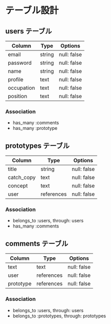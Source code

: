 # テーブル設計

## users テーブル

| Column    | Type   | Options     |
| ----------| ------ | ----------- |
| email     | string | null: false |
| password  | string | null: false |
| name      | string | null: false |
| profile   | text   | null: false |
| occupation| text   | null: false |
| position  | text   | null: false |

### Association

- has_many :comments
- has_many :prototype


## prototypes テーブル

| Column    | Type     | Options     |
|-----------|----------|-------------|
| title     | string   | null: false |
| catch_copy| text     | null: false |
| concept   | text     | null: false |
| user      |references| null: false |

### Association

- belongs_to :users, through: users
- has_many :comments




## comments テーブル

| Column    | Type     | Options     |
|-----------|----------|-------------|
| text      | text     | null: false |
| user      |references| null: false |
| prototype |references| null: false |


### Association

- belongs_to :users, through: users
- belongs_to :prototypes, through: prototypes
